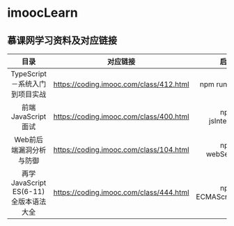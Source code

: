 # imoocLearn
## 慕课网学习资料及对应链接
| 目录          | 对应链接     |   启动方式              |
|:-------------:|:-------------:|:----------------------:|
| TypeScript－系统入门到项目实战 | https://coding.imooc.com/class/412.html | npm run tsLearn:dev |
| 前端JavaScript面试 | https://coding.imooc.com/class/400.html | npm run jsInterview:dev |
| Web前后端漏洞分析与防御 | https://coding.imooc.com/class/104.html | npm run webSecurity:dev |
| 再学JavaScript ES(6-11)全版本语法大全 | https://coding.imooc.com/class/444.html | npm run ECMAScript6To11:dev |